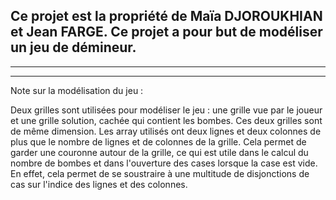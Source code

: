 Ce projet est la propriété de Maïa DJOROUKHIAN et Jean FARGE.
Ce projet a pour but de modéliser un jeu de démineur.
------------------------------------------------------------

------------------------------------------------------------



------------------------------------------------------------

Note sur la modélisation du jeu :

Deux grilles sont utilisées pour modéliser le jeu : une grille vue par le joueur
et une grille solution, cachée qui contient les bombes. Ces deux grilles sont de
même dimension. Les array utilisés ont deux lignes et deux colonnes de plus que
le nombre de lignes et de colonnes de la grille. Cela permet de garder une
couronne autour de la grille, ce qui est utile dans le calcul du nombre de
bombes et dans l'ouverture des cases lorsque la case est vide. En effet, cela
permet de se soustraire à une multitude de disjonctions de cas sur l'indice des
lignes et des colonnes.
